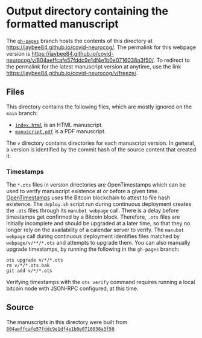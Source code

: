 # Output directory containing the formatted manuscript

The [`gh-pages`](https://github.com/jaybee84/covid-neurocog/tree/gh-pages) branch hosts the contents of this directory at <https://jaybee84.github.io/covid-neurocog/>.
The permalink for this webpage version is <https://jaybee84.github.io/covid-neurocog/v/804aeffcafe57fddc9e1df4e1b0e0716038a3f50/>.
To redirect to the permalink for the latest manuscript version at anytime, use the link <https://jaybee84.github.io/covid-neurocog/v/freeze/>.

## Files

This directory contains the following files, which are mostly ignored on the `main` branch:

+ [`index.html`](index.html) is an HTML manuscript.
+ [`manuscript.pdf`](manuscript.pdf) is a PDF manuscript.

The `v` directory contains directories for each manuscript version.
In general, a version is identified by the commit hash of the source content that created it.

### Timestamps

The `*.ots` files in version directories are OpenTimestamps which can be used to verify manuscript existence at or before a given time.
[OpenTimestamps](https://opentimestamps.org/) uses the Bitcoin blockchain to attest to file hash existence.
The `deploy.sh` script run during continuous deployment creates the `.ots` files through its `manubot webpage` call.
There is a delay before timestamps get confirmed by a Bitcoin block.
Therefore, `.ots` files are initially incomplete and should be upgraded at a later time, so that they no longer rely on the availability of a calendar server to verify.
The `manubot webpage` call during continuous deployment identifies files matched by `webpage/v/**/*.ots` and attempts to upgrade them.
You can also manually upgrade timestamps, by running the following in the `gh-pages` branch:

```shell
ots upgrade v/*/*.ots
rm v/*/*.ots.bak
git add v/*/*.ots
```

Verifying timestamps with the `ots verify` command requires running a local bitcoin node with JSON-RPC configured, at this time.

## Source

The manuscripts in this directory were built from
[`804aeffcafe57fddc9e1df4e1b0e0716038a3f50`](https://github.com/jaybee84/covid-neurocog/commit/804aeffcafe57fddc9e1df4e1b0e0716038a3f50).
